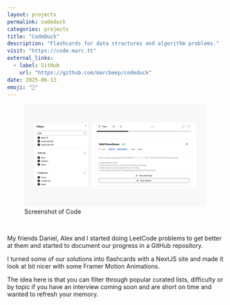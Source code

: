 ```yaml
---
layout: projects
permalink: codeduck
categories: projects
title: "CodeDuck"
description: "Flashcards for data structures and algorithm problems."
visit: "https://code.marc.tt"
external_links:
  - label: GitHub
    url: "https://github.com/marcbeep/codeduck"
date: 2025-06-13
emoji: "🦆"
---
```


<figure>
  <img src="assets/projects/code/1.webp" alt="Screenshot of Code">
  <figcaption>Screenshot of Code</figcaption>
</figure>

<br>

My friends Daniel, Alex and I started doing LeetCode problems to get better at them and started to document our progress in a GitHub repository.

I turned some of our solutions into flashcards with a NextJS site and made it look at bit nicer with some Framer Motion Animations.

The idea here is that you can filter through popular curated lists, difficulty or by topic if you have an interview coming soon and are short on time and wanted to refresh your memory.